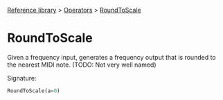 [Reference library](../index.md) > [Operators](index.md) > [RoundToScale](roundtoscale.md)

# RoundToScale

Given a frequency input, generates a frequency output that is rounded to the nearest MIDI note. (TODO: Not very well named)

Signature:
```python
RoundToScale(a=0)
```

